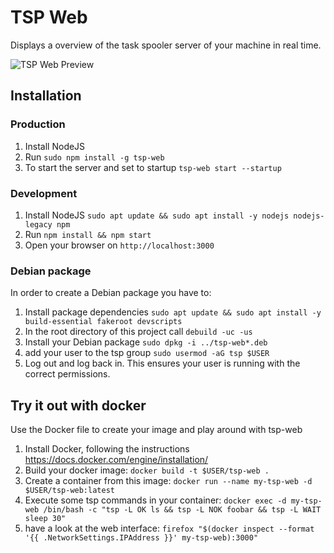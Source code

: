# TSP Web

Displays a overview of the task spooler server of your machine in real time.

![TSP Web Preview](http://i.imgur.com/5TL7OeP.jpg)


## Installation

### Production

1. Install NodeJS
1. Run `sudo npm install -g tsp-web`
1. To start the server and set to startup `tsp-web start --startup`

### Development

1. Install NodeJS `sudo apt update && sudo apt install -y nodejs nodejs-legacy npm`
1. Run `npm install && npm start`
1. Open your browser on `http://localhost:3000`

### Debian package

In order to create a Debian package you have to:

1. Install package dependencies `sudo apt update && sudo apt install -y build-essential fakeroot devscripts`
1. In the root directory of this project call `debuild -uc -us`
1. Install your Debian package `sudo dpkg -i ../tsp-web*.deb`
1. add your user to the tsp group `sudo usermod -aG tsp $USER`
1. Log out and log back in. This ensures your user is running with the correct permissions.

## Try it out with docker

Use the Docker file to create your image and play around with tsp-web

1. Install Docker, following the instructions https://docs.docker.com/engine/installation/
1. Build your docker image: `docker build -t $USER/tsp-web .`
1. Create a container from this image: `docker run --name my-tsp-web -d $USER/tsp-web:latest`
1. Execute some tsp commands in your container: `docker exec -d my-tsp-web /bin/bash -c "tsp -L OK ls && tsp -L NOK foobar && tsp -L WAIT sleep 30"`
1. have a look at the web interface: `firefox "$(docker inspect --format '{{ .NetworkSettings.IPAddress }}' my-tsp-web):3000"`

